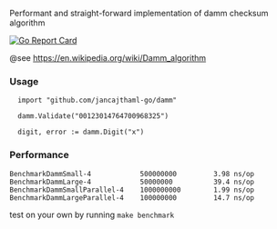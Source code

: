 Performant and straight-forward implementation of damm checksum algorithm

[![Go Report Card](https://goreportcard.com/badge/jancajthaml-go/damm)](https://goreportcard.com/report/jancajthaml-go/damm)

@see https://en.wikipedia.org/wiki/Damm_algorithm

### Usage ###

```
  import "github.com/jancajthaml-go/damm"

  damm.Validate("00123014764700968325")

  digit, error := damm.Digit("x")
```

### Performance ###

```
BenchmarkDammSmall-4            500000000         3.98 ns/op
BenchmarkDammLarge-4            50000000          39.4 ns/op
BenchmarkDammSmallParallel-4    1000000000        1.99 ns/op
BenchmarkDammLargeParallel-4    100000000         14.7 ns/op
```

test on your own by running `make benchmark`
